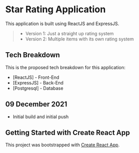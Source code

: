 
# Star Rating Application

This application is built using ReactJS and ExpressJS.
>- Version 1: Just a straight up rating system
>- Version 2: Multiple items with its own rating system

## Tech Breakdown
This is the proposed tech breakdown for this application:
- [ReactJS] - Front-End
- [ExpressJS] - Back-End
- [Postgresql] - Database

## 09 December 2021
- Initial build and initial push


## Getting Started with Create React App

This project was bootstrapped with [Create React App](https://github.com/facebook/create-react-app).